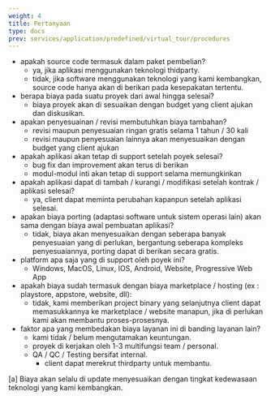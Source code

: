 ```yaml
---
weight: 4
title: Pertanyaan
type: docs
prev: services/application/predefined/virtual_tour/procedures
---
```


- apakah source code termasuk dalam paket pembelian?
  - ya, jika aplikasi menggunakan teknologi thidparty.
  - tidak, jika software menggunakan teknologi yang kami kembangkan, source code hanya akan di berikan pada kesepakatan tertentu.
- berapa biaya pada suatu proyek dari awal hingga selesai?
  - biaya proyek akan di sesuaikan dengan budget yang client ajukan dan diskusikan.
- apakan penyesuainan / revisi membutuhkan biaya tambahan?
  - revisi maupun penyesuaian ringan gratis selama 1 tahun / 30 kali
  - revisi maupun penyesuaian lainnya akan menyesuaikan dengan budget yang client ajukan
- apakah aplikasi akan tetap di support setelah poyek selesai?
  - bug fix dan improvement akan terus di berikan
  - modul-modul inti akan tetap di support selama memungkinkan
- apakah aplikasi dapat di tambah / kurangi / modifikasi setelah kontrak / aplikasi selesai?
  - ya, client dapat meminta perubahan kapanpun setelah aplikasi selesai.
- apakan biaya porting (adaptasi software untuk sistem operasi lain) akan sama dengan biaya awal pembuatan aplikasi?
  - tidak, biaya akan menyesuaikan dengan seberapa banyak penyesuaian yang di perlukan, bergantung seberapa kompleks penyesuaiannya, porting dapat di berikan secara gratis.
- platform apa saja yang di support oleh poyek ini?
  - Windows, MacOS, Linux, IOS, Android, Website, Progressive Web App
- apakah biaya sudah termasuk dengan biaya marketplace / hosting (ex : playstore, appstore, website, dll):
  - tidak, kami memberikan project binary yang selanjutnya client dapat memasukkannya ke marketplace / website manapun, jika di perlukan kami akan membantu proses-prosesnya.
- faktor apa yang membedakan biaya layanan ini di banding layanan lain?
  - kami tidak / belum mengutamakan keuntungan.
  - proyek di kerjakan oleh 1-3 multifungsi team / personal.
  - QA / QC / Testing bersifat internal.
    - client dapat merekrut thirdparty untuk membantu.

 [a] Biaya akan selalu di update menyesuaikan dengan tingkat kedewasaan teknologi yang kami kembangkan.
